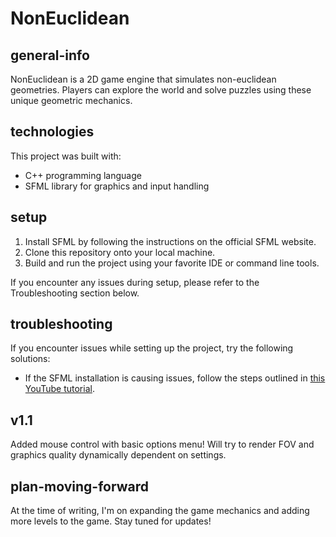 # NonEuclidean

## general-info
NonEuclidean is a 2D game engine that simulates non-euclidean geometries. Players can explore the world and solve puzzles using these unique geometric mechanics.

## technologies
This project was built with:
* C++ programming language
* SFML library for graphics and input handling

## setup
1. Install SFML by following the instructions on the official SFML website.
2. Clone this repository onto your local machine.
3. Build and run the project using your favorite IDE or command line tools.

If you encounter any issues during setup, please refer to the Troubleshooting section below.

## troubleshooting
If you encounter issues while setting up the project, try the following solutions:
* If the SFML installation is causing issues, follow the steps outlined in [this YouTube tutorial](https://www.youtube.com/watch?v=lFzpkvrscs4).

## v1.1
Added mouse control with basic options menu! Will try to render FOV and graphics quality dynamically dependent on settings.

## plan-moving-forward
At the time of writing, I'm  on expanding the game mechanics and adding more levels to the game. Stay tuned for updates!
